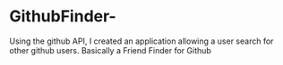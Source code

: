 # GithubFinder-
Using the github API, I created an application allowing a user search for other github users. Basically a Friend Finder for Github
